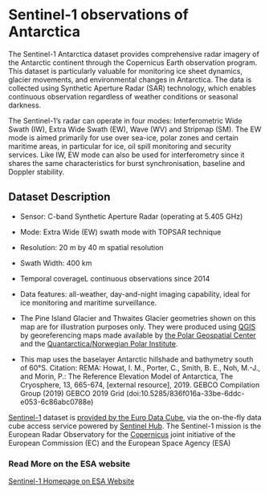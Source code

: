 # Sentinel-1 observations of Antarctica

The Sentinel-1 Antarctica dataset provides comprehensive radar imagery of the Antarctic continent through the Copernicus Earth observation program. This dataset is particularly valuable for monitoring ice sheet dynamics, glacier movements, and environmental changes in Antarctica. The data is collected using Synthetic Aperture Radar (SAR) technology, which enables continuous observation regardless of weather conditions or seasonal darkness.

The Sentinel-1’s radar can operate in four modes: Interferometric Wide Swath (IW), Extra Wide Swath (EW), Wave (WV) and Stripmap (SM). The EW mode is aimed primarily for use over sea-ice, polar zones and certain maritime areas, in particular for ice, oil spill monitoring and security services. Like IW, EW mode can also be used for interferometry since it shares the same characteristics for burst synchronisation, baseline and Doppler stability.

## Dataset Description
- Sensor: C-band Synthetic Aperture Radar (operating at 5.405 GHz)
- Mode: Extra Wide (EW) swath mode with TOPSAR technique
- Resolution: 20 m by 40 m spatial resolution
- Swath Width: 400 km
- Temporal coverageL continuous observations since 2014
- Data features: all-weather, day-and-night imaging capability, ideal for ice monitoring and maritime surveillance.

- The Pine Island Glacier and Thwaites Glacier geometries shown on this map are for illustration purposes only. They were produced using [QGIS](http://www.qgis.org) by georeferencing maps made available by [the Polar Geospatial Center](https://data.pgc.umn.edu/maps/antarctica/pgc/19/preview/Thwaites%20Glacier%20Regional.jpg) and  the [Quantarctica/Norwegian Polar Institute](https://www.carbonbrief.org/guest-post-how-close-is-the-west-antarctic-ice-sheet-to-a-tipping-point/).

- This map uses the baselayer Antarctic hillshade and bathymetry south of 60°S. Citation: REMA: Howat, I. M., Porter, C., Smith, B. E., Noh, M.-J., and Morin, P.: The Reference Elevation Model of Antarctica, The Cryosphere, 13, 665-674, [external resource], 2019.  GEBCO Compilation Group (2019) GEBCO 2019 Grid (doi:10.5285/836f016a-33be-6ddc-e053-6c86abc0788e) 



[Sentinel-1](https://docs.sentinel-hub.com/api/latest/data/sentinel-1-grd/) dataset is [provided by the Euro Data Cube](https://eurodatacube.com/documentation/analysis-ready-data), via the on-the-fly data cube access service powered by [Sentinel Hub](https://www.sentinel-hub.com/). The Sentinel-1 mission is the European Radar Observatory for the [Copernicus](https://www.copernicus.eu/en) joint initiative of the European Commission (EC) and the European Space Agency (ESA) 


### Read More on the ESA website

[Sentinel-1 Homepage on ESA Website](https://www.esa.int/Applications/Observing_the_Earth/Copernicus/Sentinel-1)





